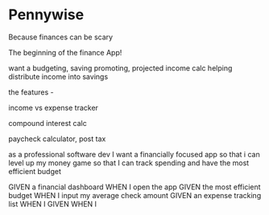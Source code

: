 # Pennywise 
Because finances can be scary 

The beginning of the finance App! 

want a budgeting, saving promoting, projected income calc
helping distribute income into savings 


the features -

income vs expense tracker

compound interest calc 

paycheck calculator, post tax



as a professional software dev
I want a financially focused app so that i can level up my money game
so that I can track spending and have the most efficient budget 

GIVEN a financial dashboard 
WHEN I open the app
GIVEN the most efficient budget 
WHEN I input my average check amount 
GIVEN an expense tracking list 
WHEN I
GIVEN 
WHEN I
